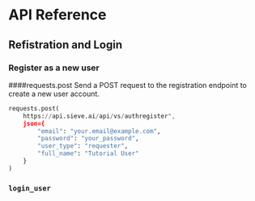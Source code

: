 # API Reference

## Refistration and Login

### Register as a new user

####requests.post
Send a POST request to the registration endpoint to create a new user account.

```python
requests.post(
    https://api.sieve.ai/api/vs/authregister",
    json={
        "email": "your.email@example.com",
        "password": "your_password",
        "user_type": "requester",
        "full_name": "Tutorial User"
    }
)
```

### `login_user`

